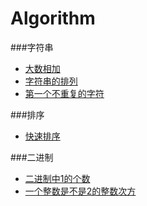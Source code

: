 # Algorithm

###字符串
- [大数相加](MyApplication/java/src/main/java/com/example/大数相加.java)  
- [字符串的排列](MyApplication/java/src/main/java/com/example/字符串的排列.java) 
- [第一个不重复的字符](MyApplication/java/src/main/java/com/example/第一个不重复的字符.java) 

###排序
- [快速排序](MyApplication/java/src/main/java/com/example/快速排序.java)

###二进制
- [二进制中1的个数](MyApplication/java/src/main/java/com/example/二进制中1的个数.java)
- [一个整数是不是2的整数次方](MyApplication/java/src/main/java/com/example/一个整数是不是2的整数次方.java)
